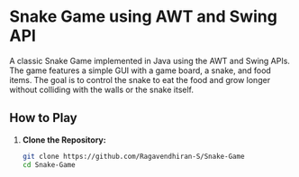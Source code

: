 # Snake Game using AWT and Swing API

A classic Snake Game implemented in Java using the AWT and Swing APIs. The game features a simple GUI with a game board, a snake, and food items. The goal is to control the snake to eat the food and grow longer without colliding with the walls or the snake itself.

## How to Play

1. **Clone the Repository:**
   ```bash
   git clone https://github.com/Ragavendhiran-S/Snake-Game
   cd Snake-Game
